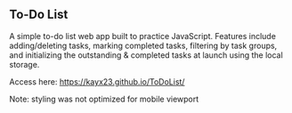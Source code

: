 ## To-Do List
A simple to-do list web app built to practice JavaScript. Features include adding/deleting tasks, marking completed tasks, filtering by task groups, and initializing the outstanding & completed tasks at launch using the local storage. 

Access here: https://kayx23.github.io/ToDoList/

Note: styling was not optimized for mobile viewport